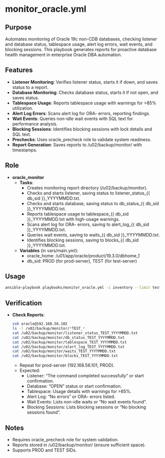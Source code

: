 # monitor_oracle.yml

## Purpose
Automates monitoring of Oracle 19c non-CDB databases, checking listener and database status, tablespace usage, alert log errors, wait events, and blocking sessions. This playbook generates reports for proactive database health management in enterprise Oracle DBA automation.

## Features
- **Listener Monitoring**: Verifies listener status, starts it if down, and saves status to a report.
- **Database Monitoring**: Checks database status, starts it if not open, and saves status.
- **Tablespace Usage**: Reports tablespace usage with warnings for >85% utilization.
- **Alert Log Errors**: Scans alert log for ORA- errors, reporting findings.
- **Wait Events**: Queries non-idle wait events with SQL text for performance analysis.
- **Blocking Sessions**: Identifies blocking sessions with lock details and SQL text.
- **Prechecks**: Uses oracle_precheck role to validate system readiness.
- **Report Generation**: Saves reports to /u02/backup/monitor/ with timestamps.

## Role
- **oracle_monitor**
  - **Tasks**:
    - Creates monitoring report directory (/u02/backup/monitor).
    - Checks and starts listener, saving status to listener_status_{{ db_sid }}_YYYYMMDD.txt.
    - Checks and starts database, saving status to db_status_{{ db_sid }}_YYYYMMDD.txt.
    - Reports tablespace usage to tablespace_{{ db_sid }}_YYYYMMDD.txt with high-usage warnings.
    - Scans alert log for ORA- errors, saving to alert_log_{{ db_sid }}_YYYYMMDD.txt.
    - Queries wait events, saving to waits_{{ db_sid }}_YYYYMMDD.txt.
    - Identifies blocking sessions, saving to blocks_{{ db_sid }}_YYYYMMDD.txt.
  - **Variables** (in vars/main.yml):
    - oracle_home: /u01/app/oracle/product/19.3.0/dbhome_1
    - db_sid: PROD (for prod-server), TEST (for test-server)

## Usage
```bash
ansible-playbook playbooks/monitor_oracle.yml -i inventory --limit test
```

## Verification
- **Check Reports**:
  ```bash
  ssh oracle@192.168.56.102
  ls -l /u02/backup/monitor/*TEST_*
  cat /u02/backup/monitor/listener_status_TEST_YYYYMMDD.txt
  cat /u02/backup/monitor/db_status_TEST_YYYYMMDD.txt
  cat /u02/backup/monitor/tablespace_TEST_YYYYMMDD.txt
  cat /u02/backup/monitor/alert_log_TEST_YYYYMMDD.txt
  cat /u02/backup/monitor/waits_TEST_YYYYMMDD.txt
  cat /u02/backup/monitor/blocks_TEST_YYYYMMDD.txt
  ```
  - Repeat for prod-server (192.168.56.101, PROD).
  - Expected:
    - Listener: “The command completed successfully” or start confirmation.
    - Database: “OPEN” status or start confirmation.
    - Tablespace: Usage details with warnings for >85%.
    - Alert Log: “No errors” or ORA- errors listed.
    - Wait Events: Lists non-idle waits or “No wait events found”.
    - Blocking Sessions: Lists blocking sessions or “No blocking sessions found”.

## Notes
- Requires oracle_precheck role for system validation.
- Reports stored in /u02/backup/monitor/ (ensure sufficient space).
- Supports PROD and TEST SIDs.
